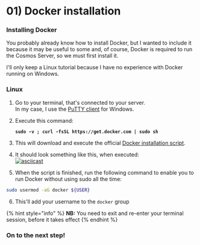# 01) Docker installation

### Installing Docker

You probably already know how to install Docker, but I wanted to include it because it may be useful to some and, of course, Docker is required to run the Cosmos Server, so we must first install it.

I'll only keep a Linux tutorial because I have no experience with Docker running on Windows.

### Linux

1. Go to your terminal, that's connected to your server.\
   In my case, I use the [PuTTY client](https://putty.org/) for Windows.
2.  Execute this command:

    <pre class="language-bash"><code class="lang-bash"><strong>sudo -v ; curl -fsSL https://get.docker.com | sudo sh
    </strong></code></pre>
3. This will download and execute the official [Docker installation script](https://get.docker.com/).
4. It should look something like this, when executed:\
   [![asciicast](https://asciinema.org/a/4Bm9j6ndOBbkjx0ElLYjHEmkf.svg)](https://asciinema.org/a/4Bm9j6ndOBbkjx0ElLYjHEmkf)
5. When the script is finished, run the following command to enable you to run Docker without using sudo all the time:

```bash
sudo usermod -aG docker ${USER}
```

6. This'll add your username to the `docker` group

{% hint style="info" %}
**NB:** You need to exit and re-enter your terminal session, before it takes effect
{% endhint %}

### On to the next step!
